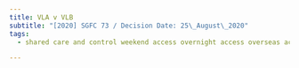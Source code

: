 ```yaml
---
title: VLA v VLB
subtitle: "[2020] SGFC 73 / Decision Date: 25\_August\_2020"
tags:
  - shared care and control weekend access overnight access overseas access

---
```

